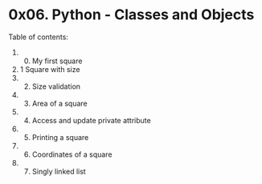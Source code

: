 # 0x06. Python - Classes and Objects
Table of contents:
1. 0. My first square
2. 1 Square with size
3. 2. Size validation
4. 3. Area of a square
5. 4. Access and update private attribute
6. 5. Printing a square
7. 6. Coordinates of a square
8. 7. Singly linked list

